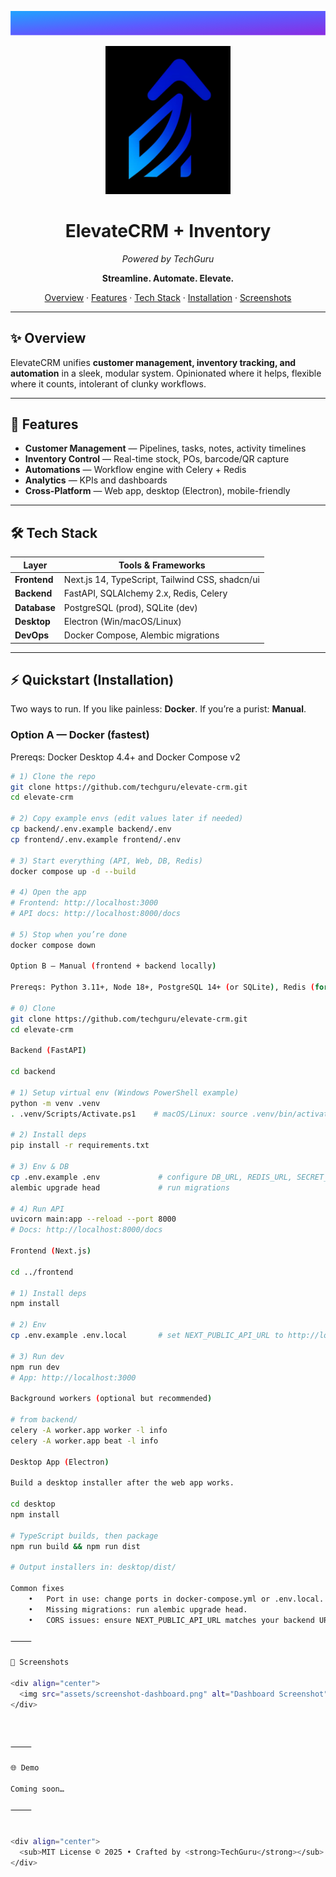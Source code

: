 <!--
  README: ElevateCRM + Inventory
  Modern layout with gradient banner and centered hero.
  Place your logo at: assets/logo-elevatecrm.png (transparent PNG, ~200px wide)
-->

<!-- Slim gradient banner -->
<p align="center">
  <svg width="100%" height="92" viewBox="0 0 1200 92" xmlns="http://www.w3.org/2000/svg" role="img" aria-label="ElevateCRM">
    <defs>
      <linearGradient id="elevateA" x1="0" y1="0" x2="1" y2="1">
        <stop offset="0%" stop-color="#1FA3FF"/>
        <stop offset="50%" stop-color="#5B5CFF"/>
        <stop offset="100%" stop-color="#8A2BE2"/>
      </linearGradient>
    </defs>
    <rect width="1200" height="92" fill="url(#elevateA)"/>
  </svg>
</p>

<div align="center">
  <img src="assets/logo-elevatecrm.png" alt="ElevateCRM Logo" width="200" />
  <h1>ElevateCRM + Inventory</h1>
  <p><em>Powered by TechGuru</em></p>
  <p><strong>Streamline. Automate. Elevate.</strong></p>

  <p>
    <a href="#-overview">Overview</a> ·
    <a href="#-features">Features</a> ·
    <a href="#-tech-stack">Tech Stack</a> ·
    <a href="#-quickstart-installation">Installation</a> ·
    <a href="#-screenshots">Screenshots</a>
  </p>
</div>

---

## ✨ Overview
ElevateCRM unifies **customer management, inventory tracking, and automation** in a sleek, modular system.
Opinionated where it helps, flexible where it counts, intolerant of clunky workflows.

---

## 🚀 Features
- **Customer Management** — Pipelines, tasks, notes, activity timelines  
- **Inventory Control** — Real-time stock, POs, barcode/QR capture  
- **Automations** — Workflow engine with Celery + Redis  
- **Analytics** — KPIs and dashboards  
- **Cross-Platform** — Web app, desktop (Electron), mobile-friendly

---

## 🛠 Tech Stack
| Layer        | Tools & Frameworks |
|-------------|---------------------|
| **Frontend** | Next.js 14, TypeScript, Tailwind CSS, shadcn/ui |
| **Backend**  | FastAPI, SQLAlchemy 2.x, Redis, Celery |
| **Database** | PostgreSQL (prod), SQLite (dev) |
| **Desktop**  | Electron (Win/macOS/Linux) |
| **DevOps**   | Docker Compose, Alembic migrations |

---

## ⚡ Quickstart (Installation)

Two ways to run. If you like painless: **Docker**. If you’re a purist: **Manual**.

### Option A — Docker (fastest)
Prereqs: Docker Desktop 4.4+ and Docker Compose v2

```bash
# 1) Clone the repo
git clone https://github.com/techguru/elevate-crm.git
cd elevate-crm

# 2) Copy example envs (edit values later if needed)
cp backend/.env.example backend/.env
cp frontend/.env.example frontend/.env

# 3) Start everything (API, Web, DB, Redis)
docker compose up -d --build

# 4) Open the app
# Frontend: http://localhost:3000
# API docs: http://localhost:8000/docs

# 5) Stop when you’re done
docker compose down

Option B — Manual (frontend + backend locally)

Prereqs: Python 3.11+, Node 18+, PostgreSQL 14+ (or SQLite), Redis (for automations)

# 0) Clone
git clone https://github.com/techguru/elevate-crm.git
cd elevate-crm

Backend (FastAPI)

cd backend

# 1) Setup virtual env (Windows PowerShell example)
python -m venv .venv
. .venv/Scripts/Activate.ps1    # macOS/Linux: source .venv/bin/activate

# 2) Install deps
pip install -r requirements.txt

# 3) Env & DB
cp .env.example .env             # configure DB_URL, REDIS_URL, SECRET_KEY
alembic upgrade head             # run migrations

# 4) Run API
uvicorn main:app --reload --port 8000
# Docs: http://localhost:8000/docs

Frontend (Next.js)

cd ../frontend

# 1) Install deps
npm install

# 2) Env
cp .env.example .env.local       # set NEXT_PUBLIC_API_URL to http://localhost:8000

# 3) Run dev
npm run dev
# App: http://localhost:3000

Background workers (optional but recommended)

# from backend/
celery -A worker.app worker -l info
celery -A worker.app beat -l info

Desktop App (Electron)

Build a desktop installer after the web app works.

cd desktop
npm install

# TypeScript builds, then package
npm run build && npm run dist

# Output installers in: desktop/dist/

Common fixes
	•	Port in use: change ports in docker-compose.yml or .env.local.
	•	Missing migrations: run alembic upgrade head.
	•	CORS issues: ensure NEXT_PUBLIC_API_URL matches your backend URL.

⸻

📸 Screenshots

<div align="center">
  <img src="assets/screenshot-dashboard.png" alt="Dashboard Screenshot" width="720"/>
</div>



⸻

🌐 Demo

Coming soon…

⸻


<div align="center">
  <sub>MIT License © 2025 • Crafted by <strong>TechGuru</strong></sub>
</div>
```
